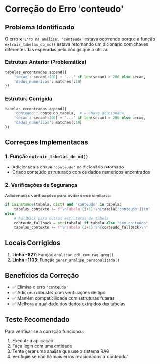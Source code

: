 # Correção do Erro 'conteudo'

## Problema Identificado
O erro `❌ Erro na análise: 'conteudo'` estava ocorrendo porque a função `extrair_tabelas_do_md()` estava retornando um dicionário com chaves diferentes das esperadas pelo código que a utiliza.

### Estrutura Anterior (Problemática)
```python
tabelas_encontradas.append({
    'secao': secao[:200] + '...' if len(secao) > 200 else secao,
    'dados_numericos': matches[:10]
})
```

### Estrutura Corrigida
```python
tabelas_encontradas.append({
    'conteudo': conteudo_tabela,  # ← Chave adicionada
    'secao': secao[:200] + '...' if len(secao) > 200 else secao,
    'dados_numericos': matches[:10]
})
```

## Correções Implementadas

### 1. Função `extrair_tabelas_do_md()`
- Adicionada a chave `'conteudo'` no dicionário retornado
- Criado conteúdo estruturado com os dados numéricos encontrados

### 2. Verificações de Segurança
Adicionadas verificações para evitar erros similares:

```python
if isinstance(tabela, dict) and 'conteudo' in tabela:
    tabelas_contexto += f"\nTabela {i+1}:\n{tabela['conteudo']}\n"
else:
    # Fallback para outras estruturas de tabela
    conteudo_fallback = str(tabela) if tabela else "Sem conteúdo"
    tabelas_contexto += f"\nTabela {i+1}:\n{conteudo_fallback}\n"
```

## Locais Corrigidos
1. **Linha ~627**: Função `analisar_pdf_com_rag_groq()`
2. **Linha ~1103**: Função `gerar_analise_personalizada()`

## Benefícios da Correção
- ✅ Elimina o erro `'conteudo'`
- ✅ Adiciona robustez com verificações de tipo
- ✅ Mantém compatibilidade com estruturas futuras
- ✅ Melhora a qualidade dos dados extraídos das tabelas

## Teste Recomendado
Para verificar se a correção funcionou:
1. Execute a aplicação
2. Faça login com uma entidade
3. Tente gerar uma análise que use o sistema RAG
4. Verifique se não há mais erros relacionados a 'conteudo'
